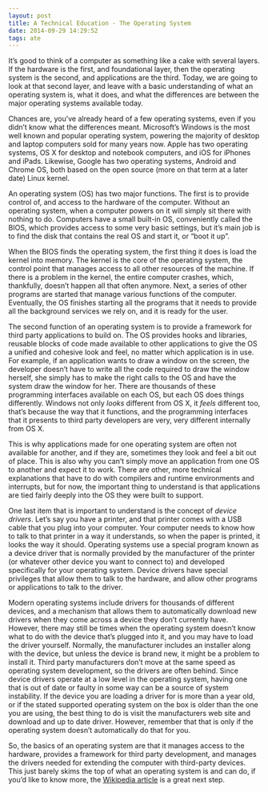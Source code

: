 ```yaml
---
layout: post
title: A Technical Education - The Operating System
date: 2014-09-29 14:29:52
tags: ate
---
```


It’s good to think of a computer as something like a cake with several layers. If the hardware is the first, and foundational layer, then the operating system is the second, and applications are the third. Today, we are going to look at that second layer, and leave with a basic understanding of what an operating system is, what it does, and what the differences are between the major operating systems available today.

Chances are, you’ve already heard of a few operating systems, even if you didn’t know what the differences meant. Microsoft’s Windows is the most well known and popular operating system, powering the majority of desktop and laptop computers sold for many years now. Apple has two operating systems, OS X for desktop and notebook computers, and iOS for iPhones and iPads. Likewise, Google has two operating systems, Android and Chrome OS, both based on the open source (more on that term at a later date) Linux kernel. 

An operating system (OS) has two major functions. The first is to provide control of, and access to the hardware of the computer. Without an operating system, when a computer powers on it will simply sit there with nothing to do. Computers have a small built-in OS, conveniently called the BIOS, which provides access to some very basic settings, but it’s main job is to find the disk that contains the real OS and start it, or “boot it up”. 

When the BIOS finds the operating system, the first thing it does is load the kernel into memory. The kernel is the core of the operating system, the control point that manages access to all other resources of the machine. If there is a problem in the kernel, the entire computer crashes, which, thankfully, doesn’t happen all that often anymore. Next, a series of other programs are started that manage various functions of the computer. Eventually, the OS finishes starting all the programs that it needs to provide all the background services we rely on, and it is ready for the user. 

The second function of an operating system is to provide a framework for third party applications to build on. The OS provides hooks and libraries, reusable blocks of code made available to other applications to give the OS a unified and cohesive look and feel, no matter which application is in use. For example, if an application wants to draw a window on the screen, the developer doesn’t have to write all the code required to draw the window herself, she simply has to make the right calls to the OS and have the system draw the window for her. There are thousands of these programming interfaces available on each OS, but each OS does things differently. Windows not only *looks* different from OS X, it *feels* different too, that’s because the way that it functions, and the programming interfaces that it presents to third party developers are very, very different internally from OS X. 

This is why applications made for one operating system are often not available for another, and if they are, sometimes they look and feel a bit out of place. This is also why you can’t simply move an application from one OS to another and expect it to work. There are other, more technical explanations that have to do with compilers and runtime environments and interrupts, but for now, the important thing to understand is that applications are tied fairly deeply into the OS they were built to support. 

One last item that is important to understand is the concept of *device drivers*. Let’s say you have a printer, and that printer comes with a USB cable that you plug into your computer. Your computer needs to know how to talk to that printer in a way it understands, so when the paper is printed, it looks the way it should. Operating systems use a special program known as a device driver that is normally provided by the manufacturer of the printer (or whatever other device you want to connect to) and developed specifically for your operating system. Device drivers have special privileges that allow them to talk to the hardware, and allow other programs or applications to talk to the driver. 

Modern operating systems include drivers for thousands of different devices, and a mechanism that allows them to automatically download new drivers when they come across a device they don’t currently have. However, there may still be times when the operating system doesn’t know what to do with the device that’s plugged into it, and you may have to load the driver yourself. Normally, the manufacturer includes an installer along with the device, but unless the device is brand new, it might be a problem to install it. Third party manufacturers don’t move at the same speed as operating system development, so the drivers are often behind. Since device drivers operate at a low level in the operating system, having one that is out of date or faulty in some way can be a source of system instability. If the device you are loading a driver for is more than a year old, or if the stated supported operating system on the box is older than the one you are using, the best thing to do is visit the manufacturers web site and download and up to date driver. However, remember that that is only if the operating system doesn’t automatically do that for you.  

So, the basics of an operating system are that it manages access to the hardware, provides a framework for third party development, and manages the drivers needed for extending the computer with third-party devices. This just barely skims the top of what an operating system is and can do, if you’d like to know more, the [Wikipedia article][1] is a great next step.


[1]: http://en.wikipedia.org/wiki/Operating_system
